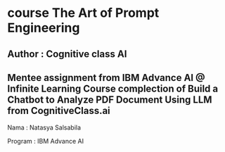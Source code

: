 # course The Art of Prompt Engineering
## Author : Cognitive class AI 

Mentee assignment from IBM Advance AI @ Infinite Learning 
Course complection of Build a Chatbot to Analyze PDF Document Using LLM from CognitiveClass.ai
---

Nama : Natasya Salsabila

Program : IBM Advance AI


